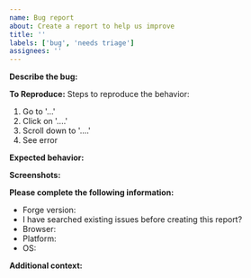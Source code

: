 ```yaml
---
name: Bug report
about: Create a report to help us improve
title: ''
labels: ['bug', 'needs triage']
assignees: ''
---
```


**Describe the bug:**
<!-- A clear and concise description of what the bug is. -->

**To Reproduce:**
Steps to reproduce the behavior:
1. Go to '...'
2. Click on '....'
3. Scroll down to '....'
4. See error

**Expected behavior:**
<!-- A clear and concise description of what you expected to happen. -->

**Screenshots:**
<!--
  If applicable, add screenshots to help explain your problem.

  **Be cautious about posting screenshots of sensitive data and internal software here**
-->

**Please complete the following information:**
 - Forge version: <!-- [e.g. v2.0.0] -->
 - I have searched existing issues before creating this report? <!-- [Y/N] -->
 - Browser: <!-- [e.g. Chrome, Firefox, Safari, All] -->
 - Platform: <!-- [e.g. desktop, mobile, All] -->
 - OS: <!-- [e.g. Windows, Mac, Linux, iOS, Android, All] -->

**Additional context:**
<!-- Add any other context about the problem here. -->
